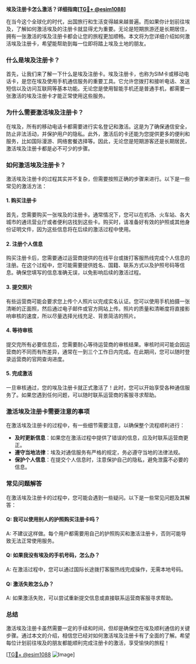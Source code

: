 **埃及注册卡怎么激活？详细指南[[TG💪+ @esim1088](https://t.me/s/esim1088)]**

在当今这个全球化的时代，出国旅行和生活变得越来越普遍。而如果你计划前往埃及，了解如何激活埃及的注册卡就显得尤为重要。无论是短期旅游还是长期居住，拥有一张激活的埃及注册卡都会让您的旅程更加顺畅。本文将为您详细介绍如何激活埃及注册卡，希望能帮助到每一位即将踏上埃及土地的朋友。

### 什么是埃及注册卡？

首先，让我们来了解一下什么是埃及注册卡。埃及注册卡，也称为SIM卡或移动电话卡，是您在埃及使用手机通信服务的重要工具。它允许您拨打和接听电话、发送短信以及访问互联网等基本功能。无论您是使用智能手机还是普通手机，都需要一张激活的埃及注册卡才能正常使用这些服务。

### 为什么需要激活埃及注册卡？

在埃及，所有的移动电话卡都需要进行实名登记和激活。这是为了确保通信安全，防止非法活动，并保护用户的隐私。此外，激活后的卡还能为您提供更多的便利和服务，比如国际漫游、网络套餐选择等。因此，无论您是短期游客还是长期居民，激活埃及注册卡都是必不可少的步骤。

### 如何激活埃及注册卡？

激活埃及注册卡的过程其实并不复杂，但需要按照正确的步骤来进行。以下是一些常见的激活方法：

#### 1. 购买注册卡

首先，您需要购买一张埃及的注册卡。通常情况下，您可以在机场、火车站、各大城市的通讯营业厅或者便利店找到这些卡。购买时，请准备好有效的护照或其他身份证明文件，因为这些信息将在后续的激活过程中使用。

#### 2. 注册个人信息

购买注册卡后，您需要通过运营商提供的在线平台或拨打客服热线完成个人信息的注册。在这个过程中，您可能需要提供姓名、国籍、联系方式以及护照号码等信息。确保您填写的信息准确无误，以免影响后续的激活过程。

#### 3. 提交照片

有些运营商可能会要求您上传个人照片以完成实名认证。您可以使用手机拍摄一张清晰的正面照，然后通过电子邮件或官方网站上传。照片的质量和清晰度将直接影响审核的速度，所以尽量选择光线充足、背景简洁的照片。

#### 4. 等待审核

提交完所有必要信息后，您需要耐心等待运营商的审核结果。审核时间可能会因运营商的不同而有所差异，通常在一到三个工作日内完成。在此期间，您可以随时登录运营商的官网查询进度。

#### 5. 完成激活

一旦审核通过，您的埃及注册卡就正式激活了！此时，您可以开始享受各种通信服务了。如果您遇到任何问题，可以随时联系运营商的客服寻求帮助。

### 激活埃及注册卡需要注意的事项

在激活埃及注册卡的过程中，有一些细节需要注意，以确保整个流程顺利进行：

- **及时更新信息**：如果您在激活过程中提供了错误的信息，应及时联系运营商更正。
- **遵守当地法律**：埃及对通信服务有严格的规定，务必遵守当地的法律法规。
- **保护个人信息**：在提交个人信息时，注意保护自己的隐私，避免泄露不必要的信息。

### 常见问题解答

在激活埃及注册卡的过程中，您可能会遇到一些疑问。以下是一些常见问题及其解答：

#### Q: 我可以使用别人的护照购买注册卡吗？
A: 不建议这样做。每个用户都需要用自己的护照购买和激活注册卡，否则可能导致无法正常使用服务。

#### Q: 如果我没有埃及的手机号码，怎么办？
A: 在激活过程中，您可以通过国际长途拨打客服热线完成操作，无需本地号码。

#### Q: 激活失败怎么办？
A: 如果激活失败，可以尝试重新提交信息或直接联系运营商客服寻求帮助。

### 总结

激活埃及注册卡虽然需要一定的手续和时间，但却是确保您在埃及顺利通信的关键步骤。通过本文的介绍，相信您已经对如何激活埃及注册卡有了全面的了解。希望每位计划前往埃及的朋友都能顺利完成注册卡的激活，享受愉快的旅程！

[[TG💪+ @esim1088](https://t.me/s/esim1088) ![Image](https://i.postimg.cc/4NQfJmqS/Snipaste-2025-05-13-00-14-12.png)]